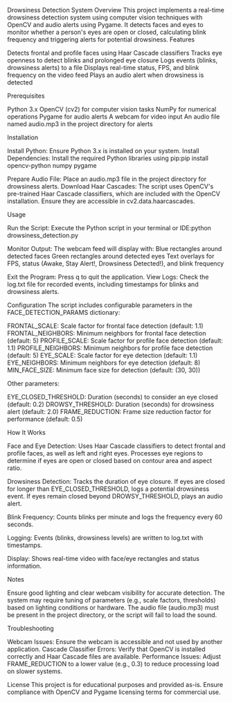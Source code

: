 Drowsiness Detection System
Overview
This project implements a real-time drowsiness detection system using computer vision techniques with OpenCV and audio alerts using Pygame. It detects faces and eyes to monitor whether a person's eyes are open or closed, calculating blink frequency and triggering alerts for potential drowsiness.
Features

Detects frontal and profile faces using Haar Cascade classifiers
Tracks eye openness to detect blinks and prolonged eye closure
Logs events (blinks, drowsiness alerts) to a file
Displays real-time status, FPS, and blink frequency on the video feed
Plays an audio alert when drowsiness is detected

Prerequisites

Python 3.x
OpenCV (cv2) for computer vision tasks
NumPy for numerical operations
Pygame for audio alerts
A webcam for video input
An audio file named audio.mp3 in the project directory for alerts

Installation

Install Python: Ensure Python 3.x is installed on your system.
Install Dependencies: Install the required Python libraries using pip:pip install opencv-python numpy pygame


Prepare Audio File: Place an audio.mp3 file in the project directory for drowsiness alerts.
Download Haar Cascades: The script uses OpenCV's pre-trained Haar Cascade classifiers, which are included with the OpenCV installation. Ensure they are accessible in cv2.data.haarcascades.

Usage

Run the Script: Execute the Python script in your terminal or IDE:python drowsiness_detection.py


Monitor Output: The webcam feed will display with:
Blue rectangles around detected faces
Green rectangles around detected eyes
Text overlays for FPS, status (Awake, Stay Alert!, Drowsiness Detected!), and blink frequency


Exit the Program: Press q to quit the application.
View Logs: Check the log.txt file for recorded events, including timestamps for blinks and drowsiness alerts.

Configuration
The script includes configurable parameters in the FACE_DETECTION_PARAMS dictionary:

FRONTAL_SCALE: Scale factor for frontal face detection (default: 1.1)
FRONTAL_NEIGHBORS: Minimum neighbors for frontal face detection (default: 5)
PROFILE_SCALE: Scale factor for profile face detection (default: 1.1)
PROFILE_NEIGHBORS: Minimum neighbors for profile face detection (default: 5)
EYE_SCALE: Scale factor for eye detection (default: 1.1)
EYE_NEIGHBORS: Minimum neighbors for eye detection (default: 8)
MIN_FACE_SIZE: Minimum face size for detection (default: (30, 30))

Other parameters:

EYE_CLOSED_THRESHOLD: Duration (seconds) to consider an eye closed (default: 0.2)
DROWSY_THRESHOLD: Duration (seconds) for drowsiness alert (default: 2.0)
FRAME_REDUCTION: Frame size reduction factor for performance (default: 0.5)

How It Works

Face and Eye Detection:
Uses Haar Cascade classifiers to detect frontal and profile faces, as well as left and right eyes.
Processes eye regions to determine if eyes are open or closed based on contour area and aspect ratio.


Drowsiness Detection:
Tracks the duration of eye closure.
If eyes are closed for longer than EYE_CLOSED_THRESHOLD, logs a potential drowsiness event.
If eyes remain closed beyond DROWSY_THRESHOLD, plays an audio alert.


Blink Frequency:
Counts blinks per minute and logs the frequency every 60 seconds.


Logging:
Events (blinks, drowsiness levels) are written to log.txt with timestamps.


Display:
Shows real-time video with face/eye rectangles and status information.



Notes

Ensure good lighting and clear webcam visibility for accurate detection.
The system may require tuning of parameters (e.g., scale factors, thresholds) based on lighting conditions or hardware.
The audio file (audio.mp3) must be present in the project directory, or the script will fail to load the sound.

Troubleshooting

Webcam Issues: Ensure the webcam is accessible and not used by another application.
Cascade Classifier Errors: Verify that OpenCV is installed correctly and Haar Cascade files are available.
Performance Issues: Adjust FRAME_REDUCTION to a lower value (e.g., 0.3) to reduce processing load on slower systems.

License
This project is for educational purposes and provided as-is. Ensure compliance with OpenCV and Pygame licensing terms for commercial use.